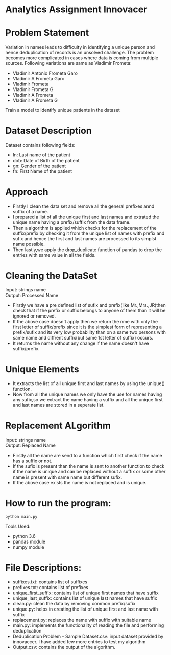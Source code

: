 # Analytics Assignment Innovacer

# Problem Statement 
Variation in names leads to difficulty in identifying a unique person and hence deduplication
of records is an unsolved challenge. The problem becomes more complicated in cases where
data is coming from multiple sources. Following variations are same as Vladimir Frometa:
* Vladimir Antonio Frometa Garo
* Vladimir A Frometa Garo
* Vladimir Frometa
* Vladimir Frometa G
* Vladimir A Frometa
* Vladimir A Frometa G

Train a model to identify unique patients in the dataset

# Dataset Description 
Dataset contains following fields:
* ln: Last name of the patient
* dob: Date of Birth of the patient
* gn: Gender of the patient
* fn: First Name of the patient

# Approach 
* Firstly I clean the data set and remove all the general prefixes annd suffix of a name.
* I prepared a list of all the unique first and last names and extrated the unique name having a prefix/suffix from the data frame.
* Then a algorithm is applied which checks for the replacement of the suffix/prefix by checking it from the unique list of names with prefix and sufix and hence the first and last names are processed to its simplst name possible.
* Then lastly,we apply the drop_duplicate function of pandas to drop the entries with same value in all the fields.

# Cleaning the DataSet
Input: strings name<br/>
Output: Processed Name<br/>
* Firstly we have a pre defined list of sufix and prefix(like Mr.,Mrs.,JR)then check that if the prefix or suffix belongs to anyone of them than it will be ignored or removed.
* If the above case doesn't apply then we return the nme with only the first letter of suffix/prefix since it is the simplest form of representing a prefix/sufix and its very low probability than on a same two persons with same name and diffrent suffix(but same 1st letter of suffix) occurs.
* It returns the name without any change if the name doesn't have suffix/prefix.

# Unique Elements
* It extracts the list of all unique first and last names by using the unique() function.
* Now from all the unique names we only have the use for names having any sufix,so we extract the name having a suffix and all the unique first and last names are stored in a seperate list.

# Replacement ALgorithm
Input: strings name<br/>
Output: Replaced Name<br/>
* Firstly all the name are send to a function which first check if the name has a suffix or not.
* If the sufix is present than the name is sent to another function to check if the name is unique and can be replaced without a suffix or some other name is present with same name but different sufix.
* If the above case exists the name is not replaced and is unique.



# How to run the program:
`python main.py` <br/>

Tools Used: 
* python 3.6
* pandas module
* numpy module


# File Descriptions:

* suffixes.txt: contains list of suffixes 
* prefixes.txt: contains list of prefixes
* unique_first_suffix: contains list of unique first names that have suffix
* unique_last_suffix: contains list of unique last names that have suffix
* clean.py: clean the data by removing common prefix/sufix
* unique.py: helps in creating the list of unique first and last name with suffix
* replacement.py: replaces the name with suffix with suitable name
* main.py: implements the functionality of reading the file and performing deduplication
* Deduplication Problem - Sample Dataset.csv: input dataset provided by innovaccer. I have added few more entries to test my algorithm
* Output.csv: contains the output of the algorithm.
